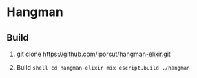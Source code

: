 # Hangman

## Build

  1. git clone https://github.com/iporsut/hangman-elixir.git

  2. Build
    ```shell
    cd hangman-elixir
    mix escript.build
    ./hangman
    ```
